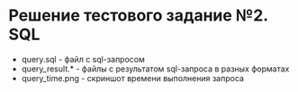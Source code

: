 # Решение тестового задание №2. SQL

- query.sql - файл с sql-запросом
- query_result.* - файлы с результатом sql-запроса в разных форматах
- query_time.png - скриншот времени выполнения запроса